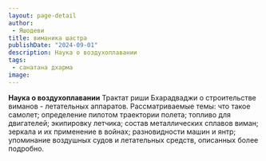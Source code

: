 ```yaml
---
layout: page-detail
author:
 - Яшодеви
title: виманика шастра
publishDate: "2024-09-01"
description: Наука о воздухоплавании
tags:
 - санатана дхарма
image: 
---
```


__Наука о воздухоплавании__
Трактат риши Бхарадваджи о строительстве виманов - летательных аппаратов. Рассматриваемые темы: что такое самолет; определение пилотом траектории полета; топливо для двигателей; экипировку летчика; состав металлических сплавов виман; зеркала и их применение в войнах; разновидности машин и янтр; упоминание воздушных судов и летательных средств, описанных более подробно.

